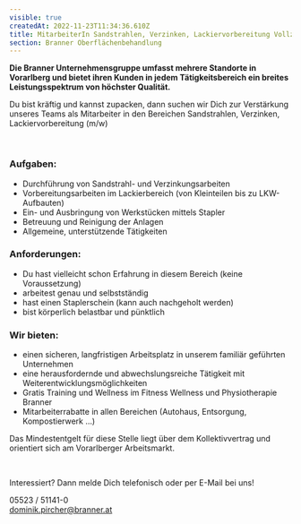 ```yaml
---
visible: true
createdAt: 2022-11-23T11:34:36.610Z
title: MitarbeiterIn Sandstrahlen, Verzinken, Lackiervorbereitung Vollzeit (w/m)
section: Branner Oberflächenbehandlung
---
```

**Die Branner Unternehmensgruppe umfasst mehrere Standorte in Vorarlberg und bietet ihren Kunden in jedem Tätigkeitsbereich ein breites Leistungsspektrum von höchster Qualität.**

Du bist kräftig und kannst zupacken, dann suchen wir Dich zur Verstärkung unseres Teams als Mitarbeiter in den Bereichen Sandstrahlen, Verzinken, Lackiervorbereitung (m/w)

 

### Aufgaben:

* Durchführung von Sandstrahl- und Verzinkungsarbeiten
* Vorbereitungsarbeiten im Lackierbereich (von Kleinteilen bis zu LKW-Aufbauten)
* Ein- und Ausbringung von Werkstücken mittels Stapler
* Betreuung und Reinigung der Anlagen
* Allgemeine, unterstützende Tätigkeiten



### Anforderungen:

* Du hast vielleicht schon Erfahrung in diesem Bereich (keine Voraussetzung)
* arbeitest genau und selbstständig
* hast einen Staplerschein (kann auch nachgeholt werden)
* bist körperlich belastbar und pünktlich



### Wir bieten:

* einen sicheren, langfristigen Arbeitsplatz in unserem familiär geführten Unternehmen
* eine herausfordernde und abwechslungsreiche Tätigkeit mit Weiterentwicklungsmöglichkeiten
* Gratis Training und Wellness im Fitness Wellness und Physiotherapie Branner
* Mitarbeiterrabatte in allen Bereichen (Autohaus, Entsorgung, Kompostierwerk …) 



Das Mindestentgelt für diese Stelle liegt über dem Kollektivvertrag und orientiert sich am Vorarlberger Arbeitsmarkt.

 

Interessiert? Dann melde Dich telefonisch oder per E-Mail bei uns!

05523 / 51141-0\
[dominik.pircher@branner.at](mailto:dominik.pircher@branner.at)